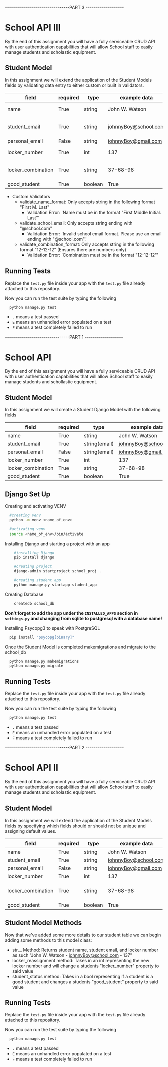 --------------------------------PART 3 -------------------
# School API III

By the end of this assignment you will have a fully serviceable CRUD API with user authentication capabilities that will allow School staff to easily manage students and scholastic equipment.

## Student Model

In this assignment we will extend the application of the Student Models fields by validating data entry to either custom or built in validators.

| field     | required |type |example data  | unique | default | validator/s |
| --------- | -----|-------|------------- | --------| ------- | ----------- |
| name | True |string | John W. Watson | False | None | custom regex format |
| student_email | True | string | johnnyBoy@school.com | True | None | custom regex to end in '@school.com' |
| personal_email | False | string | johnnyBoy@gmail.com | True | None | None |
| locker_number | True |int |137 | True | 110 | MinVal = 1 and MaxVal = 200 |
| locker_combination | True |string |37-68-98 | False | "12-12-12"| custom regex format |
| good_student | True |boolean | True | False | True | None |

- Custom Validators
  - validate_name_format: Only accepts string in the following format "First M. Last"
    - Validation Error: 'Name must be in the format "First Middle Initial. Last"'
  - validate_school_email: Only accepts string ending with "@school.com"
    - Validation Error: 'Invalid school email format. Please use an email ending with "@school.com".'
  - validate_combination_format: Only accepts string in the following format "12-12-12" (Ensures there are numbers only)
    - Validation Error: 'Combination must be in the format "12-12-12"'

## Running Tests

Replace the `test.py` file inside your app with the `test.py` file already attached to this repository.

Now you can run the test suite by typing the following

```bash
  python manage.py test
```

- `.` means a test passed
- `E` means an unhandled error populated on a test
- `F` means a test completely failed to run

--------------------------------PART 1 -------------------
# School API

By the end of this assignment you will have a fully serviceable CRUD API with user authentication capabilities that will allow School staff to easily manage students and schollastic equipment.

## Student Model

In this assignment we will create a Student Django Model with the following fields

| field            | required |type |example data                    |
| ----------------- | -----|-------|------------- |
| name | True |string | John W. Watson |
| student_email | True | string(email) | johnnyBoy@school.com |
| personal_email | False | string(email) | johnnyBoy@gmail.com |
| locker_number | True |int |137 |
| locker_combination | True |string |37-68-98 |
| good_student | True |boolean | True |

## Django Set Up

Creating and activating VENV

```bash
  #creating venv
  python -m venv <name_of_env>

  #activating venv
  source <name_of_env>/bin/activate
```

Installing Django and starting a project with an app

```bash
    #installing Django
    pip install django

    #creating project
    django-admin startproject school_proj .

    #creating student app
    python manage.py startapp student_app
```

Creating Database

```bash
    createdb school_db
```

**Don't forget to add the app under the `INSTALLED_APPS` section in `settings.py` and changing from sqlite to postgresql with a database name!**

Installing Psycopg3 to speak with PostgreSQL

```bash
  pip install "psycopg[binary]"
```

Once the Student Model is completed makemigrations and migrate to the school_db

```bash
  python manage.py makemigrations
  python manage.py migrate
```

## Running Tests

Replace the `test.py` file inside your app with the `test.py` file already attached to this repository.

Now you can run the test suite by typing the following

```bash
  python manage.py test
```

- `.` means a test passed
- `E` means an unhandled error populated on a test
- `F` means a test completely failed to run


--------------------------------PART 2 -------------------

# School API II

By the end of this assignment you will have a fully serviceable CRUD API with user authentication capabilities that will allow School staff to easily manage students and scholastic equipment.

## Student Model

In this assignment we will extend the application of the Student Models fields by specifying which fields should or should not be unique and assigning default values.

| field            | required |type |example data  | unique | default |
| ----------------- | -----|-------|------------- | --------| ------- |
| name | True |string | John W. Watson | False | None |
| student_email | True | string | johnnyBoy@school.com | True | None |
| personal_email | False | string | johnnyBoy@gmail.com | True | None |
| locker_number | True |int |137 | True | 110 |
| locker_combination | True |string |37-68-98 | False | "12-12-12"|
| good_student | True |boolean | True | False | True |

## Student Model Methods

Now that we've added some more details to our student table we can begin adding some methods to this model class:

- str__ Method:    Returns student name, student email, and locker number as such "John W. Watson - johnnyBoy@school.com - 137"
- locker_reassignment method: Takes in an int representing the new locker number and will change a students "locker_number" property to said value
- student_status method: Takes in a bool representing if a student is a good student and changes a students "good_student" property to said value

## Running Tests

Replace the `test.py` file inside your app with the `test.py` file already attached to this repository.

Now you can run the test suite by typing the following

```bash
  python manage.py test
```

- `.` means a test passed
- `E` means an unhandled error populated on a test
- `F` means a test completely failed to run